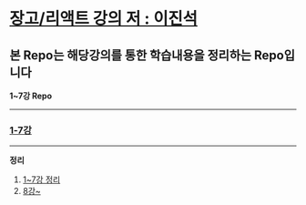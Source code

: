# [장고/리액트 강의 저 : 이진석](https://www.inflearn.com/course/%ED%8C%8C%EC%9D%B4%EC%8D%AC-%EC%9E%A5%EA%B3%A0-%EC%9B%B9%EC%84%9C%EB%B9%84%EC%8A%A4)

## 본 Repo는 해당강의를 통한 학습내용을 정리하는 Repo입니다

**1~7강 Repo**

<hr/>  

### [1-7강](https://github.com/SJY0917032/py_act)

<hr/>

**정리**

1. [1~7강 정리](https://github.com/SJY0917032/py_act/tree/master/OT)
2. [8강~](https://github.com/SJY0917032/py_act_2/tree/master/강의정리)